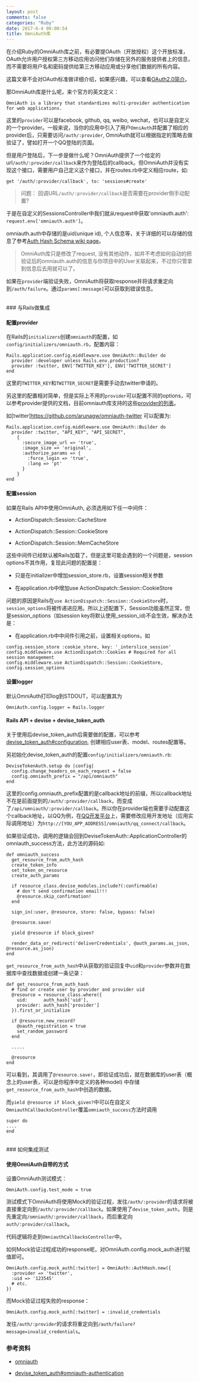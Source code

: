```yaml
---
layout: post
comments: false
categories: "Ruby"
date: 2017-6-4 00:00:54
title: OmniAuth库
---
```


<div id="toc"></div>

在介绍Ruby的OmniAuth库之前，有必要提OAuth（开放授权）这个开放标准，OAuth允许用户授权第三方移动应用访问他们存储在另外的服务提供者上的信息，而不需要将用户名和密码提供给第三方移动应用或分享他们数据的所有内容。

这篇文章不会对OAuth标准做详细介绍，如果感兴趣，可以查看[OAuth2.0简介](http://wiki.open.qq.com/wiki/mobile/OAuth2.0%E7%AE%80%E4%BB%8B)。

那OmniAuth库是什么呢，来个官方的英文定义：

```
OmniAuth is a library that standardizes multi-provider authentication for web applications.
```

这里的`provider`可以是facebook, github, qq, weibo, wechat，也可以是自定义的一个provider。一般来说，当你的应用中引入了用户`OmniAuth`并配置了相应的provider后，只需要访问`/auth/:provider`, OmniAuth就可以根据指定的策略去做验证了，譬如打开一个QQ登陆的页面。

但是用户登陆后，下一步是做什么呢？OmniAuth提供了一个给定的url`/auth/:provider/callback`来作为登陆后的callback。但OmniAuth并没有实现这个接口，需要用户自己定义这个接口，并在routes.rb中定义相应route，如:

```
get '/auth/:provider/callback', to: 'sessions#create'
```

> 问题： 回调URL`/auth/:provider/callback`是否需要在provider侧手动配置?

于是在自定义的SessionsController中我们就从request中获取'omniauth.auth': `request.env['omniauth.auth']`。

omniauth.auth中存储的是uid(unique id), 个人信息等，关于详细的可以存储的信息了参考[Auth Hash Schema wiki page](https://github.com/omniauth/omniauth/wiki/Auth-Hash-Schema)。


> OmniAuth库只是修改了request, 没有其他动作，如并不考虑如何自动的把验证后的omniauth.auth的信息与你项目中的User关联起来，不过你只管拿到信息后去用就可以了。

如果在`provider`端验证失败，OmniAuth将获取response并将请求重定向到`/auth/failure`。通过`params[:message]`可以获取到错误信息。

<br />
### 与Rails做集成

#### 配置provider

  在Rails的`initializers`创建`omniauth`的配置，如`config/initializers/omniauth.rb`，配置内容：

```
Rails.application.config.middleware.use OmniAuth::Builder do
  provider :developer unless Rails.env.production?
  provider :twitter, ENV['TWITTER_KEY'], ENV['TWITTER_SECRET']
end
```

这里的`TWITTER_KEY`和`TWITTER_SECRET`是需要手动去twitter申请的。

另这里的配置相对简单，但是实际上不用的`provider`可以配置不同的options，可以参考provider提供的文档，目前omniauth库支持的这些[provider的列表](https://github.com/omniauth/omniauth/wiki/List-of-Strategies)。

如[twitter]https://github.com/arunagw/omniauth-twitter 可以配置为:

```
Rails.application.config.middleware.use OmniAuth::Builder do
  provider :twitter, "API_KEY", "API_SECRET",
    {
      :secure_image_url => 'true',
      :image_size => 'original',
      :authorize_params => {
        :force_login => 'true',
        :lang => 'pt'
      }
    }
end
```

#### 配置session

如果在Rails API中使用OmniAuth, 必须选用如下任一中间件：

- ActionDispatch::Session::CacheStore

- ActionDispatch::Session::CookieStore

- ActionDispatch::Session::MemCacheStore

这些中间件已经默认被Rails加载了，但是这里可能会遇到的一个问题是，session options不其作用，复现此问题的配置是：

- 只是在initializer中增加session_store.rb，设置session相关参数

- 在application.rb中增加use ActionDispatch::Session::CookieStore

问题的原因是Rails在`use ActionDispatch::Session::CookieStore`时，`session_options`将被传递进应用。所以上述配置下，Session功能虽然正常，但是session_options（如session key将默认使用_session_id)不会生效，解决办法是：

- 在application.rb中中间件引用之前，设置相关options，如

```
config.session_store :cookie_store, key: '_interslice_session'
config.middleware.use ActionDispatch::Cookies # Required for all session management
config.middleware.use ActionDispatch::Session::CookieStore, config.session_options
```


#### 设置logger

默认OmniAuth打印log到STDOUT，可以配置其为

```
OmniAuth.config.logger = Rails.logger
```

#### Rails API + devise + devise_token_auth

关于使用后devise_token_auth后需要做的配置，可以参考[devise_token_auth#configuration](https://github.com/lynndylanhurley/devise_token_auth#configuration-tldr), 创建相应user表、model、routes配置等。

另初始化devise_token_auth的配置`config/initializers/omniauth.rb`:

```
DeviseTokenAuth.setup do |config|
  config.change_headers_on_each_request = false
  config.omniauth_prefix = "/api/omniauth"
end
```

这里的config.omniauth_prefix配置的是callback地址的前缀，所以callback地址不在是前面提到的`/auth/:provider/callback`，而变成了`/api/omniauth/:provider/callback`。所以你在provider端也需要手动配置这个callback地址，以QQ为例，在[QQ开发平台](http://op.open.qq.com/)上，需要修改应用开发地址（应用实际调用地址）为`http://[YOU_APP_ADDRESS]/omniauth/qq_connect/callback`。

如果验证成功，调用的逻辑会回到DeviseTokenAuth::ApplicationController的omniauth_success方法，此方法的源码如:

```
def omniauth_success
  get_resource_from_auth_hash
  create_token_info
  set_token_on_resource
  create_auth_params

  if resource_class.devise_modules.include?(:confirmable)
    # don't send confirmation email!!!
    @resource.skip_confirmation!
  end

  sign_in(:user, @resource, store: false, bypass: false)

  @resource.save!

  yield @resource if block_given?

  render_data_or_redirect('deliverCredentials', @auth_params.as_json, @resource.as_json)
end
```

`get_resource_from_auth_hash`中从获取的验证回复中`uid`和`provider`参数并在数据库中查找数据或创建一条记录：

```
def get_resource_from_auth_hash
  # find or create user by provider and provider uid
  @resource = resource_class.where({
    uid:      auth_hash['uid'],
    provider: auth_hash['provider']
  }).first_or_initialize

  if @resource.new_record?
    @oauth_registration = true
    set_random_password
  end

  .....

  @resource
end
```

可以看到，其调用了`@resource.save!`，即验证成功后，就在数据库的user表（概念上的user表，可以是你程序中定义的各种model) 中存储`get_resource_from_auth_hash`中创造的数据。

而`yield @resource if block_given?`中可以在自定义`OmniauthCallbacksController`覆盖`omniauth_success`方法时调用

```
super do
....
end
```

<br />
### 如何集成测试

#### 使用OmniAuth自带的方式
设置OmniAuth测试模式：

```
OmniAuth.config.test_mode = true
```

测试模式下OmniAuth将使用Mock的验证过程，发往`/auth/:provider`的请求将被直接重定向到`/auth/:provider/callback`。如果使用了`devise_token_auth`，则是先重定向`/omniauth/:provider/callback`，而后重定向`auth/:provider/callback`。

代码逻辑将走到`OmniauthCallbacksController`中。



如何Mock验证过程成功的response呢，对OmniAuth.config.mock_auth进行赋值即可。

```
OmniAuth.config.mock_auth[:twitter] = OmniAuth::AuthHash.new({
  :provider => 'twitter',
  :uid => '123545'
  # etc.
})
```

而Mock验证过程失败的response：

```
OmniAuth.config.mock_auth[:twitter] = :invalid_credentials
```

发往`/auth/:provider`的请求将重定向到`/auth/failure?message=invalid_credentials`。


### 参考资料

- [omniauth](https://github.com/omniauth/omniauth)

- [devise_token_auth#omniauth-authentication](https://github.com/lynndylanhurley/devise_token_auth#omniauth-authentication)

<script type="text/javascript">
$(document).ready(function() {
    $('#toc').toc({ listType: 'ul', title: "<i>目录</i>" });
});
</script>
